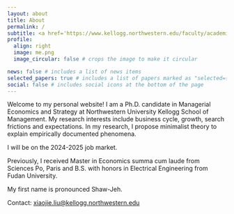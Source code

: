 ```yaml
---
layout: about
title: About
permalink: /
subtitle: <a href='https://www.kellogg.northwestern.edu/faculty/academics/managerial-economics-decision-sciences.aspx'>Ph.D in Managerial Economics and Strategy, Kellogg School of Management</a>
profile:
  align: right
  image: me.png
  image_circular: false # crops the image to make it circular

news: false # includes a list of news items
selected_papers: true # includes a list of papers marked as "selected={true}"
social: false # includes social icons at the bottom of the page
---
```


Welcome to my personal website! I am a Ph.D. candidate in Managerial Economics and Strategy at Northwestern University Kellogg School of Management. My research interests include business cycle, growth, search frictions and expectations.  In my research, I propose minimalist theory to explain empirically documented phenomena.

I will be on the 2024-2025 job market.

Previously, I received Master in Economics summa cum laude from Sciences Po, Paris and B.S. with honors in Electrical Engineering from Fudan University.

My first name is pronounced Shaw-Jeh.

Contact: xiaojie.liu@kellogg.northwestern.edu
